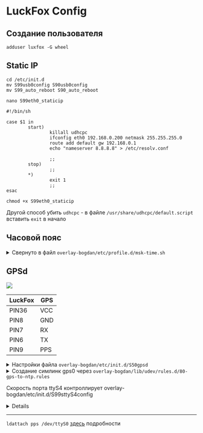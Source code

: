 # LuckFox Config
## Создание пользователя
```
adduser luxfox -G wheel
```

## Static IP

```
cd /etc/init.d
mv S99usb0config S90usb0config 
mv S99_auto_reboot S90_auto_reboot
```

```nano S99eth0_staticip```


```
#!/bin/sh

case $1 in
        start)
                killall udhcpc
                ifconfig eth0 192.168.0.200 netmask 255.255.255.0
                route add default gw 192.168.0.1
                echo "nameserver 8.8.8.8" > /etc/resolv.conf

                ;;
        stop)
                ;;
        *)
                exit 1
                ;;
esac
```

```chmod +x S99eth0_staticip ```

Другой способ убить `udhcpc` - в файле `/usr/share/udhcpc/default.script` вставить `exit` в начало

## Часовой пояс

<details>
  <summary>Свернуто в файл <code>overlay-bogdan/etc/profile.d/msk-time.sh</code> </summary>
        
```
nano /etc/profile
```

```
export TZ=CST-3
```
        
</details>

## GPSd

![](/luckfox-pinout.png)

|LuckFox|GPS|
|---|---|
|PIN36|	VCC|
|PIN8|	GND|
|PIN7|	RX|
|PIN6|	TX|
|PIN9|	PPS|

<details>
 <summary>Настройки файла <code>overlay-bogdan/etc/init.d/S50gpsd</code></summary>
        
Замена `DEVICES="/dev/ttyS1"` на `DEVICES="/dev/ttyS4 -G"`
        
</details>

<details>
 <summary>Создание симлинк gps0 через <code>overlay-bogdan/lib/udev/rules.d/80-gps-to-ntp.rules</code></summary>

`KERNEL=="ttyS4", SUBSYSTEM=="tty", DRIVER=="", SYMLINK+="gps0", MODE="0666"`

</details>

Скорость порта ttyS4 контроллирует overlay-bogdan/etc/init.d/S99sttyS4config



<details>


# PTP-with-PPS-server


## [DESCRIPTION](https://manpages.debian.org/stretch/pps-tools/ppswatch.8.en.html)


### ppstest: PPSAPI interface tester
### ppsldisc: setup correct RS232 line discipline
### ppswatch: continuously print PPS timestamps
### ppsctl: PPS device manager
### ppsfind: find pps device by name

---
ppscheck - tool to check a serial port for PPS [DESCRIPTION](https://manpages.ubuntu.com/manpages/noble/man8/ppscheck.8.html)
</details>

---
`ldattach pps /dev/ttyS0` [здесь](https://www.crc.id.au/2016/09/24/adding-a-pps-source-to-ntpd/) подробности
